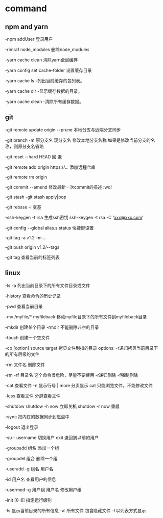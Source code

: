 # command

## npm and yarn

-npm addUser  登录用户

-rimraf node_modules   删除node_modules 

-yarn cache clean      清除yarn全局缓存

-yarn config set cache-folder <path> 设置缓存目录

-yarn cache ls
-列出当前缓存的包列表。

-yarn cache dir
-显示缓存数据的目录。

-yarn cache clean
-清除所有缓存数据。

## git

-git remote update origin --prune 本地分支与远端分支同步

-git branch -m 原分支名 现分支名  修改本地分支名称 如果是修改当前分支的名称，则原分支名省略

-git reset --hard HEAD 回 退

-git remote add origin https://... 添加远程仓库

-git remote rm origin

-git commit --amend 修改最新一次commit的描述 :wq!

-git stash   -git stash apply|pop

-git rebase -i 变基

-ssh-keygen -t rsa 生成ssh密钥   ssh-keygen -t rsa -C 'xxx@xxx.com'

-git config --global alias.s status 快捷键设置

-git tag -a v1.2 -m ...

-git push origin v1.2/--tags

-git tag 查看当前的标签列表

## linux

-ls -a 列出当前目录下的所有文件目录或文件

-history 查看命令的历史记录

-pwd 查看当前目录

-mv /myfile/* myfileback 移动myfile目录下的所有文件到myfileback目录

-mkdir 创建某个目录 -rmdir 不能删除非空的目录

-touch 创建一个空文件

-cp [option] source target 拷贝文件到指的目录  options: -r递归拷贝当前目录下的所有层级的文件

-rm 文件名 删除文件

-rm -rf 目录名 这个命令很危险，尽量不要使用 -r递归删除 -f强制删除

-cat 查看文件  -n 显示行号 | more 分页显示 cat 只能浏览文件，不能修改文件

-less 查看文件 分屏查看文件

-shutdow shutdow -h now 立即关机 shutdow -r now 重启

-sync 把内在的数据同步到磁盘中

-logout 退出登录

-su - username 切换用户 exit 退回到以前的用户

-groupadd 组名   添加一个组

-groupdel 组合  删除一个组

-useradd -g 组名  用户名

-id 用户名 查看用户的信息

-usermod -g 用户组 用户名   修改用户组

-init [0-6] 指定运行级别

-ls 显示当前目录的所有信息  -al 所有文件 包含隐藏文件  -l 以列表方式显示
